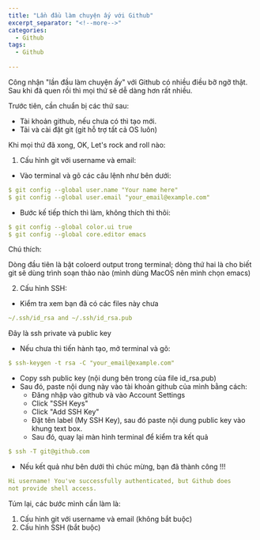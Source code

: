 ```yaml
---
title: "Lần đầu làm chuyện ấy với Github"
excerpt_separator: "<!--more-->"
categories:
  - Github
tags:
  - Github
  
---
```


Công nhận "lần đầu làm chuyện ấy" với Github có nhiều điều bỡ ngỡ thật. Sau khi đã quen rồi thì mọi thứ sẽ dễ dàng hơn rất nhiều.

Trước tiên, cần chuẩn bị các thứ sau:

- Tài khoản github, nếu chưa có thì tạo mới.
- Tải và cài đặt git (git hỗ trợ tất cả OS luôn)

Khi mọi thứ đã xong, OK, Let's rock and roll nào:

1. Cấu hình git với username và email:

- Vào terminal và gõ các câu lệnh như bên dưới:

```yaml
$ git config --global user.name "Your name here"
$ git config --global user.email "your_email@example.com"
```

- Bước kế tiếp thích thì làm, không thích thì thôi:

```yaml
$ git config --global color.ui true
$ git config --global core.editor emacs
```
Chú thích:

Dòng đầu tiên là bật coloerd output trong terminal; dòng thứ hai là cho biết git sẽ dùng trình soạn thảo nào (mình dùng MacOS nên mình chọn emacs)

2. Cấu hình SSH:

- Kiểm tra xem bạn đã có các files này chưa 

```yaml
~/.ssh/id_rsa and ~/.ssh/id_rsa.pub
```

Đây là ssh private và public key

- Nếu chưa thì tiến hành tạo, mở terminal và gõ:

```yaml
$ ssh-keygen -t rsa -C "your_email@example.com"
```

- Copy ssh public key (nội dung bên trong của file id_rsa.pub)
- Sau đó, paste nội dung này vào tài khoản github của mình bằng cách:
  - Đăng nhập vào github và vào Account Settings
  - Click "SSH Keys" 
  - Click "Add SSH Key" 
  - Đặt tên label (My SSH Key), sau đó paste nội dung public key vào khung text box.
  - Sau đó, quay lại màn hình terminal để kiểm tra kết quả

```yaml
$ ssh -T git@github.com
```

  - Nếu kết quả như bên dưới thì chúc mừng, bạn đã thành công !!!

```yaml
Hi username! You've successfully authenticated, but Github does
not provide shell access.
```

Túm lại, các bước mình cần làm là:
1. Cấu hình git với username và email (không bắt buộc)
2. Cấu hình SSH (bắt buộc)
